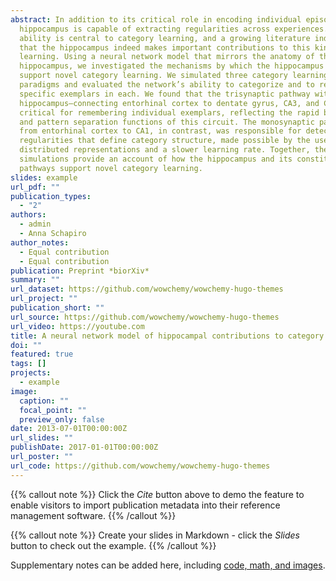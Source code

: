 ```yaml
---
abstract: In addition to its critical role in encoding individual episodes, the
  hippocampus is capable of extracting regularities across experiences. This
  ability is central to category learning, and a growing literature indicates
  that the hippocampus indeed makes important contributions to this kind of
  learning. Using a neural network model that mirrors the anatomy of the
  hippocampus, we investigated the mechanisms by which the hippocampus may
  support novel category learning. We simulated three category learning
  paradigms and evaluated the network’s ability to categorize and to recognize
  specific exemplars in each. We found that the trisynaptic pathway within the
  hippocampus—connecting entorhinal cortex to dentate gyrus, CA3, and CA1—was
  critical for remembering individual exemplars, reflecting the rapid binding
  and pattern separation functions of this circuit. The monosynaptic pathway
  from entorhinal cortex to CA1, in contrast, was responsible for detecting the
  regularities that define category structure, made possible by the use of
  distributed representations and a slower learning rate. Together, the
  simulations provide an account of how the hippocampus and its constituent
  pathways support novel category learning.
slides: example
url_pdf: ""
publication_types:
  - "2"
authors:
  - admin
  - Anna Schapiro
author_notes:
  - Equal contribution
  - Equal contribution
publication: Preprint *biorXiv*
summary: ""
url_dataset: https://github.com/wowchemy/wowchemy-hugo-themes
url_project: ""
publication_short: ""
url_source: https://github.com/wowchemy/wowchemy-hugo-themes
url_video: https://youtube.com
title: A neural network model of hippocampal contributions to category learning
doi: ""
featured: true
tags: []
projects:
  - example
image:
  caption: ""
  focal_point: ""
  preview_only: false
date: 2013-07-01T00:00:00Z
url_slides: ""
publishDate: 2017-01-01T00:00:00Z
url_poster: ""
url_code: https://github.com/wowchemy/wowchemy-hugo-themes
---
```


{{% callout note %}}
Click the _Cite_ button above to demo the feature to enable visitors to import publication metadata into their reference management software.
{{% /callout %}}

{{% callout note %}}
Create your slides in Markdown - click the _Slides_ button to check out the example.
{{% /callout %}}

Supplementary notes can be added here, including [code, math, and images](https://wowchemy.com/docs/writing-markdown-latex/).
